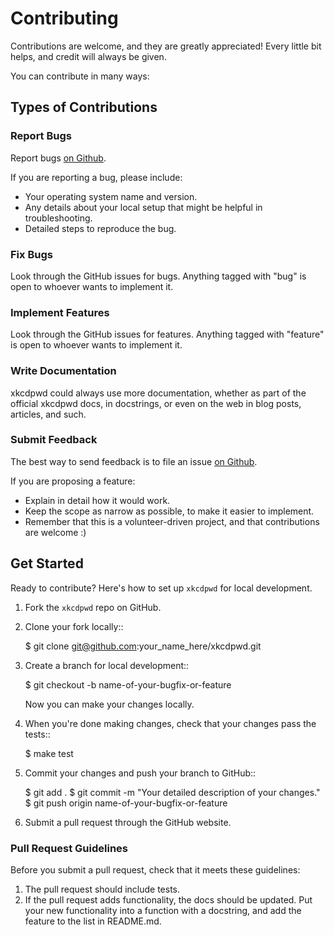 # Contributing

Contributions are welcome, and they are greatly appreciated! Every little bit helps, and credit will always be given.

You can contribute in many ways:

## Types of Contributions

### Report Bugs

Report bugs [on Github](https://github.com/wfscheper/xkcdpwd/issues).

If you are reporting a bug, please include:

* Your operating system name and version.
* Any details about your local setup that might be helpful in troubleshooting.
* Detailed steps to reproduce the bug.

### Fix Bugs

Look through the GitHub issues for bugs. Anything tagged with "bug"
is open to whoever wants to implement it.

### Implement Features

Look through the GitHub issues for features. Anything tagged with "feature"
is open to whoever wants to implement it.

### Write Documentation

xkcdpwd could always use more documentation, whether as part of the
official xkcdpwd docs, in docstrings, or even on the web in blog posts,
articles, and such.

### Submit Feedback

The best way to send feedback is to file an issue [on Github](https://github.com/wfscheper/xkcdpwd/issues).

If you are proposing a feature:

* Explain in detail how it would work.
* Keep the scope as narrow as possible, to make it easier to implement.
* Remember that this is a volunteer-driven project, and that contributions
  are welcome :)

## Get Started

Ready to contribute? Here's how to set up `xkcdpwd` for local development.

1. Fork the `xkcdpwd` repo on GitHub.
2. Clone your fork locally::

    $ git clone git@github.com:your_name_here/xkcdpwd.git

3. Create a branch for local development::

    $ git checkout -b name-of-your-bugfix-or-feature

   Now you can make your changes locally.

4. When you're done making changes, check that your changes pass the tests::

    $ make test

6. Commit your changes and push your branch to GitHub::

    $ git add .
    $ git commit -m "Your detailed description of your changes."
    $ git push origin name-of-your-bugfix-or-feature

7. Submit a pull request through the GitHub website.

### Pull Request Guidelines

Before you submit a pull request, check that it meets these guidelines:

1. The pull request should include tests.
2. If the pull request adds functionality, the docs should be updated. Put
   your new functionality into a function with a docstring, and add the
   feature to the list in README.md.